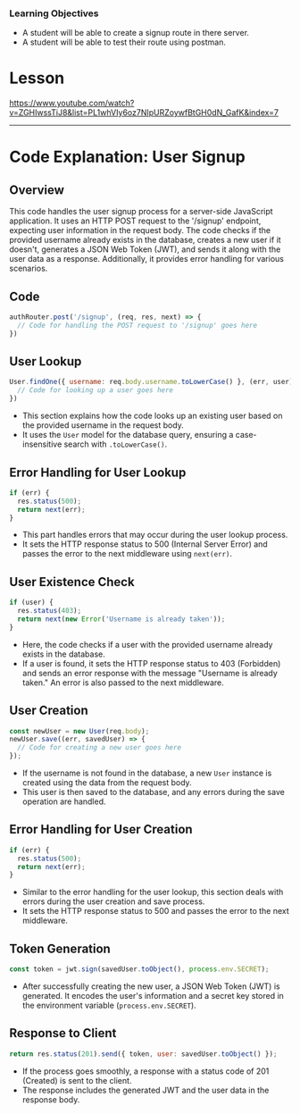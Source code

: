 ### Learning Objectives

- A student will be able to create a signup route in there server.
- A student will be able to test their route using postman.

# Lesson

https://www.youtube.com/watch?v=ZGHIwssTiJ8&list=PL1whVIy6oz7NIpURZoywfBtGH0dN_GafK&index=7

---

# Code Explanation: User Signup

## Overview

This code handles the user signup process for a server-side JavaScript application. It uses an HTTP POST request to the '/signup' endpoint, expecting user information in the request body. The code checks if the provided username already exists in the database, creates a new user if it doesn't, generates a JSON Web Token (JWT), and sends it along with the user data as a response. Additionally, it provides error handling for various scenarios.

## Code

```jsx
authRouter.post('/signup', (req, res, next) => {
  // Code for handling the POST request to '/signup' goes here
})

```

## User Lookup

```jsx
User.findOne({ username: req.body.username.toLowerCase() }, (err, user) => {
  // Code for looking up a user goes here
})

```

- This section explains how the code looks up an existing user based on the provided username in the request body.
- It uses the `User` model for the database query, ensuring a case-insensitive search with `.toLowerCase()`.

## Error Handling for User Lookup

```jsx
if (err) {
  res.status(500);
  return next(err);
}

```

- This part handles errors that may occur during the user lookup process.
- It sets the HTTP response status to 500 (Internal Server Error) and passes the error to the next middleware using `next(err)`.

## User Existence Check

```jsx
if (user) {
  res.status(403);
  return next(new Error('Username is already taken'));
}

```

- Here, the code checks if a user with the provided username already exists in the database.
- If a user is found, it sets the HTTP response status to 403 (Forbidden) and sends an error response with the message "Username is already taken." An error is also passed to the next middleware.

## User Creation

```jsx
const newUser = new User(req.body);
newUser.save((err, savedUser) => {
  // Code for creating a new user goes here
});

```

- If the username is not found in the database, a new `User` instance is created using the data from the request body.
- This user is then saved to the database, and any errors during the save operation are handled.

## Error Handling for User Creation

```jsx
if (err) {
  res.status(500);
  return next(err);
}

```

- Similar to the error handling for the user lookup, this section deals with errors during the user creation and save process.
- It sets the HTTP response status to 500 and passes the error to the next middleware.

## Token Generation

```jsx
const token = jwt.sign(savedUser.toObject(), process.env.SECRET);

```

- After successfully creating the new user, a JSON Web Token (JWT) is generated. It encodes the user's information and a secret key stored in the environment variable (`process.env.SECRET`).

## Response to Client

```jsx
return res.status(201).send({ token, user: savedUser.toObject() });

```

- If the process goes smoothly, a response with a status code of 201 (Created) is sent to the client.
- The response includes the generated JWT and the user data in the response body.
